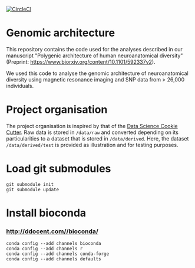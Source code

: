 [![CircleCI](https://circleci.com/gh/neuroanatomy/genomic-architecture/tree/master.svg?style=svg)](https://circleci.com/gh/neuroanatomy/genomic-architecture/tree/master)

# Genomic architecture

This repository contains the code used for the analyses described in our manuscript "Polygenic architecture of human neuroanatomical diversity" (Preprint: https://www.biorxiv.org/content/10.1101/592337v2).

We used this code to analyse the genomic architecture of neuroanatomical diversity using magnetic resonance imaging and SNP data from > 26,000 individuals.


# Project organisation
The project organisation is inspired by that of the [Data Science Cookie Cutter](http://drivendata.github.io/cookiecutter-data-science). Raw data is stored in `/data/raw` and converted depending on its particularities to a dataset that is stored in `/data/derived`. Here, the dataset `/data/derived/test` is provided as illustration and for testing purposes.

# Load git submodules
```
git submodule init
git submodule update
```

# Install bioconda
### http://ddocent.com//bioconda/
```
conda config --add channels bioconda
conda config --add channels r
conda config --add channels conda-forge
conda config --add channels defaults
```
